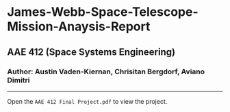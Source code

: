 # James-Webb-Space-Telescope-Mission-Anaysis-Report
## AAE 412 (Space Systems Engineering)
### Author: Austin Vaden-Kiernan, Chrisitan Bergdorf, Aviano Dimitri
----
Open the `AAE 412 Final Project.pdf` to view the project.

